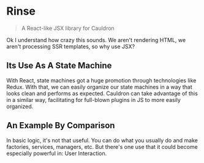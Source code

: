 # Rinse

> A React-like JSX library for Cauldron

Ok I understand how crazy this sounds. We aren't rendering HTML, we aren't processing SSR templates, so why use JSX? 

## Its Use As A State Machine

With React, state machines got a huge promotion through technologies like Redux. With that, we can easily organize our state machines in a way that looks clean and performs as expected. Cauldron can take advantage of this in a similar way, facilitating for full-blown plugins in JS to more easily organized.

## An Example By Comparison

In basic logic, it's not that useful. You can do what you usually do and make factories, services, managers, etc. But there's one use that it could become especially powerful in: User Interaction.